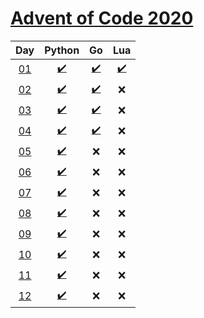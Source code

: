 # [Advent of Code 2020](https://adventofcode.com/2020/)

|     Day     |                 Python                  |                  Go                   |                 Lua                  |
| :---------: | :-------------------------------------: | :-----------------------------------: | :----------------------------------: |
| [01][day01] | [:heavy_check_mark:](python/day1/p.py)  |  [:heavy_check_mark:](go/day1/f.go)   | [:heavy_check_mark:](lua/day1/a.lua) |
| [02][day02] | [:heavy_check_mark:](python/day2/o.py)  | [:heavy_check_mark:](go/day2/main.go) |                 :x:                  |
| [03][day03] | [:heavy_check_mark:](python/day3/p.py)  | [:heavy_check_mark:](go/day3/main.go) |                 :x:                  |
| [04][day04] | [:heavy_check_mark:](python/day4/p.py)  | [:heavy_check_mark:](go/day4/main.go) |                 :x:                  |
| [05][day05] | [:heavy_check_mark:](python/day5/p.py)  |                  :x:                  |                 :x:                  |
| [06][day06] | [:heavy_check_mark:](python/day6/p.py)  |                  :x:                  |                 :x:                  |
| [07][day07] | [:heavy_check_mark:](python/day7/p.py)  |                  :x:                  |                 :x:                  |
| [08][day08] | [:heavy_check_mark:](python/day8/p.py)  |                  :x:                  |                 :x:                  |
| [09][day09] | [:heavy_check_mark:](python/day9/p.py)  |                  :x:                  |                 :x:                  |
| [10][day10] | [:heavy_check_mark:](python/day10/p.py) |                  :x:                  |                 :x:                  |
| [11][day11] | [:heavy_check_mark:](python/day11/p.py) |                  :x:                  |                 :x:                  |
| [12][day12] | [:heavy_check_mark:](python/day12/p.py) |                  :x:                  |                 :x:                  |

[day01]: https://adventofcode.com/2020/day/1
[day02]: https://adventofcode.com/2020/day/2
[day03]: https://adventofcode.com/2020/day/3
[day04]: https://adventofcode.com/2020/day/4
[day05]: https://adventofcode.com/2020/day/5
[day06]: https://adventofcode.com/2020/day/6
[day07]: https://adventofcode.com/2020/day/7
[day08]: https://adventofcode.com/2020/day/8
[day09]: https://adventofcode.com/2020/day/9
[day10]: https://adventofcode.com/2020/day/10
[day11]: https://adventofcode.com/2020/day/11
[day12]: https://adventofcode.com/2020/day/12
